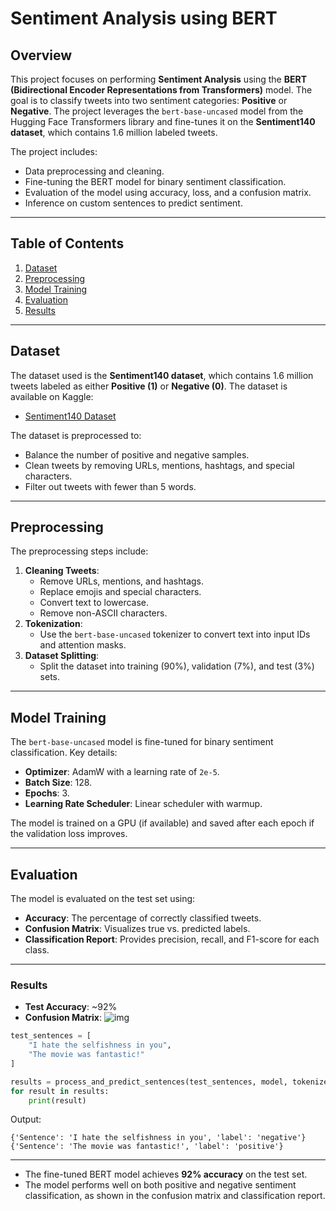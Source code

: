 # Sentiment Analysis using BERT

## Overview
This project focuses on performing **Sentiment Analysis** using the **BERT (Bidirectional Encoder Representations from Transformers)** model. The goal is to classify tweets into two sentiment categories: **Positive** or **Negative**. The project leverages the `bert-base-uncased` model from the Hugging Face Transformers library and fine-tunes it on the **Sentiment140 dataset**, which contains 1.6 million labeled tweets.

The project includes:
- Data preprocessing and cleaning.
- Fine-tuning the BERT model for binary sentiment classification.
- Evaluation of the model using accuracy, loss, and a confusion matrix.
- Inference on custom sentences to predict sentiment.

---

## Table of Contents
1. [Dataset](#dataset)
2. [Preprocessing](#preprocessing)
3. [Model Training](#model-training)
4. [Evaluation](#evaluation)
5. [Results](#results)


---

## Dataset
The dataset used is the **Sentiment140 dataset**, which contains 1.6 million tweets labeled as either **Positive (1)** or **Negative (0)**. The dataset is available on Kaggle:
- [Sentiment140 Dataset](https://www.kaggle.com/datasets/kazanova/sentiment140)

The dataset is preprocessed to:
- Balance the number of positive and negative samples.
- Clean tweets by removing URLs, mentions, hashtags, and special characters.
- Filter out tweets with fewer than 5 words.

---

## Preprocessing
The preprocessing steps include:
1. **Cleaning Tweets**:
   - Remove URLs, mentions, and hashtags.
   - Replace emojis and special characters.
   - Convert text to lowercase.
   - Remove non-ASCII characters.
2. **Tokenization**:
   - Use the `bert-base-uncased` tokenizer to convert text into input IDs and attention masks.
3. **Dataset Splitting**:
   - Split the dataset into training (90%), validation (7%), and test (3%) sets.

---

## Model Training
The `bert-base-uncased` model is fine-tuned for binary sentiment classification. Key details:
- **Optimizer**: AdamW with a learning rate of `2e-5`.
- **Batch Size**: 128.
- **Epochs**: 3.
- **Learning Rate Scheduler**: Linear scheduler with warmup.

The model is trained on a GPU (if available) and saved after each epoch if the validation loss improves.

---

## Evaluation
The model is evaluated on the test set using:
- **Accuracy**: The percentage of correctly classified tweets.
- **Confusion Matrix**: Visualizes true vs. predicted labels.
- **Classification Report**: Provides precision, recall, and F1-score for each class.
---
### Results
- **Test Accuracy**: ~92%
- **Confusion Matrix**:
  ![img](https://i.imgur.com/4sezgwL.png)





```python
test_sentences = [
    "I hate the selfishness in you",
    "The movie was fantastic!"
]

results = process_and_predict_sentences(test_sentences, model, tokenizer)
for result in results:
    print(result)
```

Output:
```
{'Sentence': 'I hate the selfishness in you', 'label': 'negative'}
{'Sentence': 'The movie was fantastic!', 'label': 'positive'}
```
---
- The fine-tuned BERT model achieves **92% accuracy** on the test set.
- The model performs well on both positive and negative sentiment classification, as shown in the confusion matrix and classification report.
